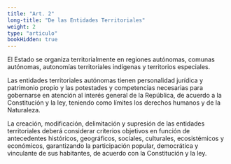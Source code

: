 ```yaml
---
title: "Art. 2"
long-title: "De las Entidades Territoriales"
weight: 2
type: "articulo"
bookHidden: true
---
```

El Estado se organiza territorialmente en regiones autónomas, comunas autónomas, autonomías territoriales indígenas y territorios especiales. 

Las entidades territoriales autónomas tienen personalidad jurídica y patrimonio propio y las potestades y competencias necesarias para gobernarse en atención al interés general de la República, de acuerdo a la Constitución y la ley, teniendo como límites los derechos humanos y de la Naturaleza.

La creación, modificación, delimitación y supresión de las entidades territoriales deberá considerar criterios objetivos en función de antecedentes históricos, geográficos, sociales, culturales, ecosistémicos y económicos, garantizando la participación popular, democrática y vinculante de sus habitantes, de acuerdo con la Constitución y la ley.
